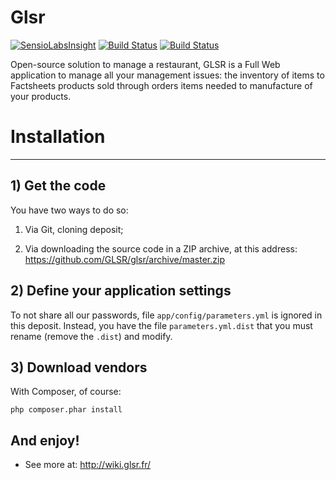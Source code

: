 Glsr
====

[![SensioLabsInsight](https://insight.sensiolabs.com/projects/de223fd6-2d6b-4433-a70a-08e09fa68510/big.png)](https://insight.sensiolabs.com/projects/de223fd6-2d6b-4433-a70a-08e09fa68510)
[![Build Status](https://travis-ci.org/GLSR/glsr.svg?branch=master)](https://travis-ci.org/GLSR/glsr)
[![Build Status](https://travis-ci.org/GLSR/glsr.svg?branch=sf2.7)](https://travis-ci.org/GLSR/glsr)

Open-source solution to manage a restaurant, GLSR is a Full Web application to manage all your management issues: the inventory of items to Factsheets products sold through orders items needed to manufacture of your products.

# Installation
--------------

## 1) Get the code

You have two ways to do so:

1) Via Git, cloning deposit;

2) Via downloading the source code in a ZIP archive, at this address: https://github.com/GLSR/glsr/archive/master.zip

## 2) Define your application settings

To not share all our passwords, file `app/config/parameters.yml` is ignored in this deposit. Instead, you have the file `parameters.yml.dist` that you must rename (remove the `.dist`) and modify.

## 3) Download vendors

With Composer, of course:

    php composer.phar install

## And enjoy!

- See more at: http://wiki.glsr.fr/
